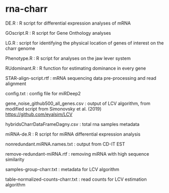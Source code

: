 # rna-charr

DE.R : R script for differential expression analyses of mRNA

GOscript.R : R script for Gene Onthology analyses

LG.R :  script for identifying the physical location of genes of interest on the charr genome

Phenotype.R : R script for analyses on the jaw lever system

RUdominant.R : R function for estimating dominance in every gene

STAR-align-script.rtf : mRNA sequencing data pre-processing and read alignment

config.txt : config file for miRDeep2

gene_noise_github500_all_genes.csv : output of LCV algorithm, from modified script from Simonovsky et al. (2019) https://github.com/eyalsim/LCV

hybridsCharrDataFrameDagny.csv : total rna samples metadata

miRNA-de.R : R script for miRNA differential expression analysis

nonredundant.miRNA.names.txt : output from CD-IT EST

remove-redundant-miRNA.rtf : removing miRNA with high sequence similarity

samples-group-charr.txt : metadata for LCV algorithm

table-normalized-counts-charr.txt : read counts for LCV estimation algorithm
